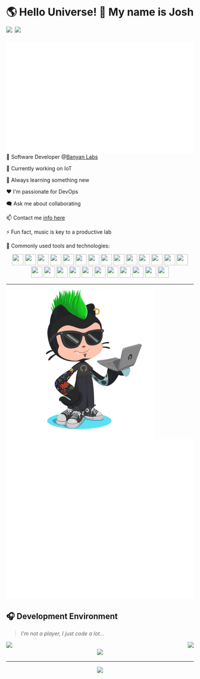 <h1>🌎 Hello Universe! 👋 My name is Josh
<img src='https://api.visitorbadge.io/api/visitors?path=https%3A%2F%2Fgithub.com%2Fjmclain-banyan&countColor=%232ccce4&style=flat' height='22'>
<img src='https://img.shields.io/github/followers/jmclain-banyan?label=Followers&style=social' height='22'>
</h1>

<img align='right' src='./metrics.base.svg'>

💼 Software Developer @[Banyan Labs](https://banyanlabs.io/)

🔭 Currently working on IoT

🌱 Always learning something new

❤️ I'm passionate for DevOps

🗨️ Ask me about collaborating

📫 Contact me [info here](https://www.joshmclain.com/#contact)

⚡ Fun fact, music is key to a productive lab

🧰 Commonly used tools and technologies:

<div align='center'>
<img src="https://www.vectorlogo.zone/logos/typescriptlang/typescriptlang-icon.svg" height="30" width="30" />
<!-- <img src="https://www.vectorlogo.zone/logos/javascript/javascript-icon.svg" height="30" width="30" /> -->
<img src="https://www.vectorlogo.zone/logos/java/java-icon.svg" height="30" width="30" />
<img src="https://cdn.worldvectorlogo.com/logos/spring-3.svg" height="30" width="30" />
<img src="https://www.vectorlogo.zone/logos/reactjs/reactjs-icon.svg" height="30" width="30" />
<img src="https://cdn.worldvectorlogo.com/logos/redux.svg" height="30" width="30" />
<img src="https://raw.githubusercontent.com/gilbarbara/logos/1f372be75689d73cae89b6de808149b606b879e1/logos/nextjs-icon.svg" height="30" width="30" />
<img src="https://www.vectorlogo.zone/logos/tailwindcss/tailwindcss-icon.svg" height="30" width="30" />
<img src="https://www.vectorlogo.zone/logos/sass-lang/sass-lang-icon.svg" height="30" width="30" />
<img src="https://raw.githubusercontent.com/detain/svg-logos/aecbca0b533703a389211cddb0ca159a5d50553e/svg/framer-motion.svg" height="30" width="30" />
<img src="https://www.vectorlogo.zone/logos/nodejs/nodejs-icon.svg" height="30" width="30" />
<img src="https://www.vectorlogo.zone/logos/yarnpkg/yarnpkg-icon.svg" height="30" width="30" />
<!-- <img src="https://www.vectorlogo.zone/logos/npmjs/npmjs-icon.svg" height="30" width="30" /> -->
<img src="https://www.vectorlogo.zone/logos/eslint/eslint-icon.svg" height="30" width="30" />
<img src="https://www.vectorlogo.zone/logos/mongodb/mongodb-icon.svg" height="30" width="30" />
<img src="https://www.vectorlogo.zone/logos/js_webpack/js_webpack-icon.svg" height="30" width="30" />
<img src="https://www.vectorlogo.zone/logos/jestjsio/jestjsio-icon.svg" height="30" width="30" />
<img src="https://www.vectorlogo.zone/logos/docker/docker-icon.svg" height="30" width="30" />
<img src="https://www.vectorlogo.zone/logos/nginx/nginx-icon.svg" height="30" width="30" />
<img src="https://cdn.worldvectorlogo.com/logos/aws-ec2.svg" height="30" width="30" />
<!-- <img src="https://www.vectorlogo.zone/logos/heroku/heroku-icon.svg" height="30" width="30" /> -->
<img src="https://willstenzel.com/dark-mode-vercel-logo.png" height="30" width="30" />
<img src="https://cdn.worldvectorlogo.com/logos/visual-studio-code-1.svg" height="30" width="30" />
<img src="https://raw.githubusercontent.com/gilbarbara/logos/1f372be75689d73cae89b6de808149b606b879e1/logos/insomnia.svg" height="30" width="30" />
<img src="https://www.vectorlogo.zone/logos/linux/linux-icon.svg" height="30" width="30" />
<img src="https://upload.vectorlogo.zone/logos/gnu_bash/images/66582b8e-a291-4a1b-b89c-76628277a33b.svg" height="30" width="30" />
<img src="https://www.vectorlogo.zone/logos/ubuntu/ubuntu-icon.svg" height="30" width="30" />
<img src="https://cdn.worldvectorlogo.com/logos/microsoft-windows-22.svg" height="30" width="30" />
<!-- <img src="https://www.vectorlogo.zone/logos/atlassian_jira/atlassian_jira-icon.svg" height="30" width="30" /> -->
</div>

---

<img align='left' src='./octocat.png' width='400'>
<img src='./metrics.plugin.habits.charts.svg'>
<img src='./metrics.plugin.habits.facts.svg'>

## 🎧 Development Environment

> _I'm not a player, I just code a lot..._

<img src='https://spotify-github-profile.vercel.app/api/view?uid=31knnovcfatt7mqmu6yaa5htulxi&cover_image=true&theme=default&show_offline=false&background_color=121212' width='400'>
<img align='right' src='https://spotify-recently-played-readme.vercel.app/api?user=31knnovcfatt7mqmu6yaa5htulxi&width=400&count=9'>

<div align='center'>
<img src='https://www.data-card-for-spotify.com/api/card?user_id=31knnovcfatt7mqmu6yaa5htulxi&hide_playing=1&hide_recents=1&limit=5&custom_title=jmclain-banyan%20Spotify%20Data'>
</div>

---

<div align='center'>
<img src='https://github-profile-trophy.vercel.app/?username=jmclain-banyan&theme=darkhub&no-frame=true&margin-w=10' height='155'>
</div>

